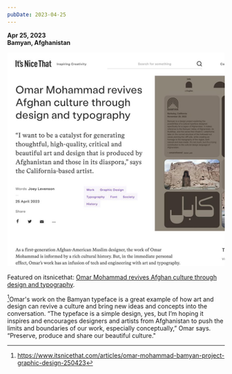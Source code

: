 ```yaml
---
pubDate: 2023-04-25
---
```


**Apr 25, 2023**\
**Bamyan, Afghanistan**

![Screenshot of itsnicethat article depicting article headline](../../images/timeline/230425.jpg)

Featured on itsnicethat: [Omar Mohammad revives Afghan culture through design and typography](https://www.itsnicethat.com/articles/omar-mohammad-bamyan-project-graphic-design-250423).

[^1]Omar's work on the Bamyan typeface is a great example of how art and design can revive a culture and bring new ideas and concepts into the conversation. “The typeface is a simple design, yes, but I’m hoping it inspires and encourages designers and artists from Afghanistan to push the limits and boundaries of our work, especially conceptually,” Omar says. “Preserve, produce and share our beautiful culture."

[^1]: https://www.itsnicethat.com/articles/omar-mohammad-bamyan-project-graphic-design-250423